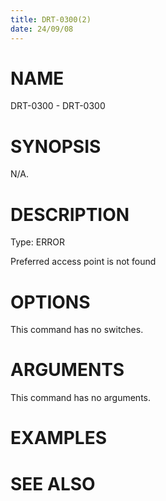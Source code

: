 ```yaml
---
title: DRT-0300(2)
date: 24/09/08
---
```


# NAME

DRT-0300 - DRT-0300

# SYNOPSIS

N/A.

# DESCRIPTION

Type: ERROR

Preferred access point is not found

# OPTIONS

This command has no switches.

# ARGUMENTS

This command has no arguments.

# EXAMPLES

# SEE ALSO
